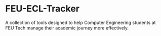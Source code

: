 # FEU-ECL-Tracker
A collection of tools designed to help Computer Engineering students at FEU Tech manage their academic journey more effectively.
